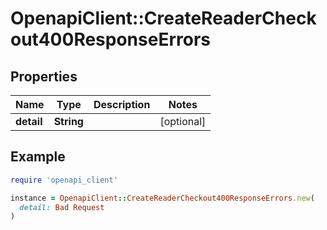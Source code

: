 # OpenapiClient::CreateReaderCheckout400ResponseErrors

## Properties

| Name | Type | Description | Notes |
| ---- | ---- | ----------- | ----- |
| **detail** | **String** |  | [optional] |

## Example

```ruby
require 'openapi_client'

instance = OpenapiClient::CreateReaderCheckout400ResponseErrors.new(
  detail: Bad Request
)
```

